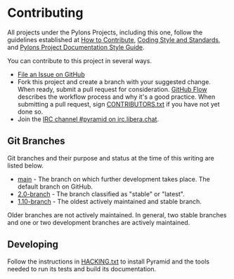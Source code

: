 # Contributing

All projects under the Pylons Projects, including this one, follow the guidelines established at [How to Contribute](https://pylonsproject.org/community-how-to-contribute.html), [Coding Style and Standards](https://pylonsproject.org/community-coding-style-standards.html), and [Pylons Project Documentation Style Guide](https://docs.pylonsproject.org/projects/docs-style-guide/).

You can contribute to this project in several ways.

* [File an Issue on GitHub](https://github.com/Pylons/pyramid/issues)
* Fork this project and create a branch with your suggested change. When ready, submit a pull request for consideration. [GitHub Flow](https://guides.github.com/introduction/flow/index.html) describes the workflow process and why it's a good practice. When submitting a pull request, sign [CONTRIBUTORS.txt](https://github.com/Pylons/pyramid/blob/main/CONTRIBUTORS.txt) if you have not yet done so.
* Join the [IRC channel #pyramid on irc.libera.chat](https://web.libera.chat/#pyramid).

## Git Branches

Git branches and their purpose and status at the time of this writing are listed below.

* [main](https://github.com/Pylons/pyramid/) - The branch on which further development takes place. The default branch on GitHub.
* [2.0-branch](https://github.com/Pylons/pyramid/tree/2.0-branch) - The branch classified as "stable" or "latest".
* [1.10-branch](https://github.com/Pylons/pyramid/tree/1.10-branch) - The oldest actively maintained and stable branch.

Older branches are not actively maintained. In general, two stable branches and one or two development branches are actively maintained.

## Developing

Follow the instructions in [HACKING.txt](https://github.com/Pylons/pyramid/blob/main/HACKING.txt) to install Pyramid and the tools needed to run its tests and build its documentation.
